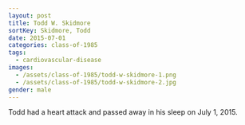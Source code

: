 ```yaml
---
layout: post
title: Todd W. Skidmore
sortKey: Skidmore, Todd
date: 2015-07-01
categories: class-of-1985
tags:
  - cardiovascular-disease
images:
  - /assets/class-of-1985/todd-w-skidmore-1.png
  - /assets/class-of-1985/todd-w-skidmore-2.jpg
gender: male
---
```

Todd had a heart attack and passed away in his sleep on July 1, 2015.
